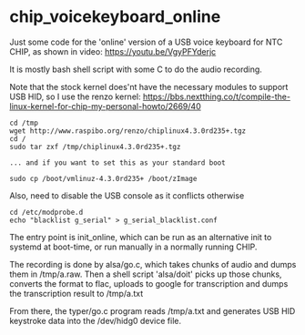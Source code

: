 # chip_voicekeyboard_online
Just some code for the 'online' version of a USB voice keyboard
for NTC CHIP, as shown in video:
https://youtu.be/VgyPFYderjc

It is mostly bash shell script with some C to do the audio recording.

Note that the stock kernel does'nt have the necessary modules to support
USB HID, so I use the renzo kernel:
https://bbs.nextthing.co/t/compile-the-linux-kernel-for-chip-my-personal-howto/2669/40

    cd /tmp
    wget http://www.raspibo.org/renzo/chiplinux4.3.0rd235+.tgz
    cd /
    sudo tar zxf /tmp/chiplinux4.3.0rd235+.tgz

    ... and if you want to set this as your standard boot

    sudo cp /boot/vmlinuz-4.3.0rd235+ /boot/zImage

Also, need to disable the USB console as it conflicts otherwise

    cd /etc/modprobe.d
    echo "blacklist g_serial" > g_serial_blacklist.conf 

The entry point is init_online, which can be run as an alternative init to systemd at boot-time, or run manually in a normally running CHIP.

The recording is done by alsa/go.c, which takes chunks of audio and dumps them in /tmp/a.raw. Then a shell script 'alsa/doit' picks up those chunks, converts the format to flac, uploads to google for transcription and dumps the transcription result to /tmp/a.txt

From there, the typer/go.c program reads /tmp/a.txt and generates USB HID keystroke data into the /dev/hidg0 device file.
